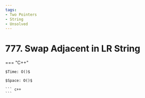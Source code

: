 ```yaml
---
tags:
- Two Pointers
- String
- Unsolved
---
```



# 777. Swap Adjacent in LR String

=== "C++"

    $Time: O()$

    $Space: O()$

    ``` c++
    ```